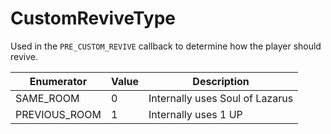 # CustomReviveType

Used in the `PRE_CUSTOM_REVIVE` callback to determine how the player should revive. 

| Enumerator | Value | Description |
| - | - | - |
| SAME_ROOM | 0 | Internally uses Soul of Lazarus  |
| PREVIOUS_ROOM | 1 | Internally uses 1 UP  |
